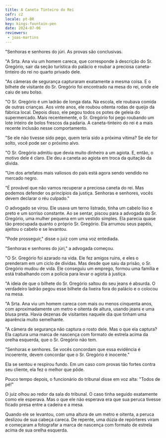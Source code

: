 ```yaml
---
title: A Caneta Tinteiro do Rei
cefr: c2
locale: pt-BR
key: kings-fountain-pen
date: 2024-07-06
reviewers:
 - joas-martins
---
```


"Senhoras e senhores do júri. As provas são conclusivas.

"A Srta. Ana viu um homem careca, que corresponde à descrição do Sr. Gregório, sair da seção turística do palácio e roubar a preciosa caneta-tinteiro do rei no quarto privado dele.

"As câmeras de segurança capturaram exatamente a mesma coisa. E o bilhete de visitante do Sr. Gregório foi encontrado na mesa do rei, onde ele caiu de seu bolso.

"O Sr. Gregório é um ladrão de longa data. Na escola, ele roubava comida de outras crianças. Aos vinte anos, ele roubou oitenta rodas de queijo da fábrica local. Depois disso, ele pegou todos os potes de geleia do supermercado. Mais recentemente, o Sr. Gregório foi pego roubando um lote inteiro de bolos frescos da padaria. A caneta-tinteiro do rei é a mais recente inclusão nesse comportamento.

"Se ele não tivesse sido pego, quem teria sido a próxima vítima? Se ele for solto, você pode ser o próximo alvo.

"O Sr. Gregório admitiu que devia muito dinheiro a um agiota. E, então, o motivo dele é claro. Ele deu a caneta ao agiota em troca da quitação da dívida.

"Um dos artefatos mais valiosos do país está agora sendo vendido no mercado negro.

"É provável que não vamos recuperar a preciosa caneta do rei. Mas podemos defender os princípios da justiça. Senhoras e senhores, vocês devem declarar o réu culpado."

O advogado se virou. Ele usava um terno listrado, tinha um cabelo liso e preto e um sorriso constante. Ao se sentar, piscou para a advogada do Sr. Gregório, uma mulher pequena em um vestido simples. Ela parecia quase tão preocupada quanto o próprio Sr. Gregório. Ela arrumou seus papéis, ajeitou o cabelo e se levantou.

"Pode prosseguir," disse o juiz com uma voz entediada.

"Senhoras e senhores do júri," a advogada começou.

"O Sr. Gregório foi azarado na vida. Ele fez amigos ruins, e eles o prenderam em um ciclo de dívidas. Mas desde que saiu da prisão, o Sr. Gregório mudou de vida. Ele conseguiu um emprego, formou uma família e está trabalhando com a polícia para levar o agiota à justiça.

"A ideia de que o bilhete do Sr. Gregório saltou do seu jeans é absurda. O verdadeiro ladrão pegou esse bilhete da lixeira fora do palácio e o colocou na mesa.

"A Srta. Ana viu um homem careca com mais ou menos cinquenta anos, com aproximadamente um metro e oitenta de altura, usando jeans e uma blusa preta. Havia dezenas de visitantes naquele dia que tinham uma aparência muito semelhante.

"A câmera de segurança não captura o rosto dele. Mas o que ela captura? Ela captura uma marca de nascença com formato de estrela acima da orelha esquerda, que o Sr. Gregório não tem.

"Senhoras e senhores. Se vocês concordam que essa evidência é incoerente, devem concordar que o Sr. Gregório é inocente."

Ela se sentou e respirou fundo. Em um caso com provas tão fortes contra seu cliente, ela fez o melhor que pôde.

Pouco tempo depois, o funcionário do tribunal disse em voz alta: "Todos de pé!"

O juiz olhou ao redor da sala do tribunal. O caso tinha seguido exatamente como ele esperava. Mas o que ele não esperava era que sua peruca tivesse ficado presa entre a cadeira e a mesa.

Quando ele se levantou, com uma altura de um metro e oitenta, a peruca deslizou de sua cabeça careca. De repente, uma dúzia de repórteres viram e começaram a fotografar a marca de nascença com formato de estrela acima de sua orelha esquerda.